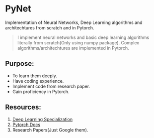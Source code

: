 # PyNet
Implementation of Neural Networks, Deep Learning algorithms and architechtures from scratch and in Pytorch.

> I implement neural networks and basic deep learning algorithms literally from scratch(Only using numpy package). Complex algorithms/architechtures are implemented in Pytorch.

## Purpose:
- To learn them deeply.
- Have coding experience.
- Implement code from research paper.
- Gain proficiency in Pytorch.

## Resources:
1. [Deep Learning Specialization](https://www.coursera.org/specializations/deep-learning)
2. [Pytorch Docs](https://pytorch.org/docs/stable/index.html)
2. Research Papers(Just Google them).
